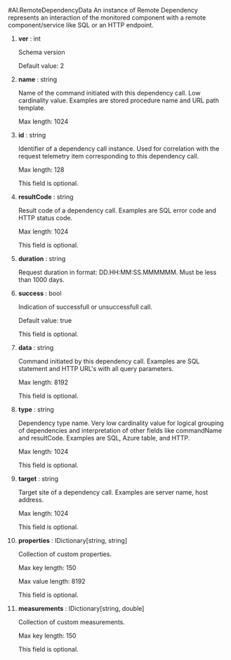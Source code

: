 
#AI.RemoteDependencyData
An instance of Remote Dependency represents an interaction of the monitored component with a remote component/service like SQL or an HTTP endpoint.

1. **ver** : int

    Schema version
    
    Default value: 2
    
1. **name** : string

    Name of the command initiated with this dependency call. Low cardinality value. Examples are stored procedure name and URL path template.
    
    Max length: 1024
    
1. **id** : string

    Identifier of a dependency call instance. Used for correlation with the request telemetry item corresponding to this dependency call.
    
    Max length: 128
    
    This field is optional.
    
1. **resultCode** : string

    Result code of a dependency call. Examples are SQL error code and HTTP status code.
    
    Max length: 1024
    
    This field is optional.
    
1. **duration** : string

    Request duration in format: DD.HH:MM:SS.MMMMMM. Must be less than 1000 days.
    
1. **success** : bool

    Indication of successfull or unsuccessfull call.
    
    Default value: true
    
    This field is optional.
    
1. **data** : string

    Command initiated by this dependency call. Examples are SQL statement and HTTP URL's with all query parameters.
    
    Max length: 8192
    
    This field is optional.
    
1. **type** : string

    Dependency type name. Very low cardinality value for logical grouping of dependencies and interpretation of other fields like commandName and resultCode. Examples are SQL, Azure table, and HTTP.
    
    Max length: 1024
    
    This field is optional.
    
1. **target** : string

    Target site of a dependency call. Examples are server name, host address.
    
    Max length: 1024
    
    This field is optional.
    
1. **properties** : IDictionary[string, string]

    Collection of custom properties.
    
    Max key length: 150
    
    Max value length: 8192
    
    This field is optional.
    
1. **measurements** : IDictionary[string, double]

    Collection of custom measurements.
    
    Max key length: 150
    
    This field is optional.
    
